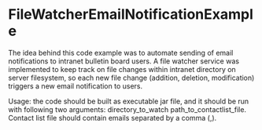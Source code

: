 # FileWatcherEmailNotificationExample

The idea behind this code example was to automate sending of email notifications to intranet bulletin board users. A file watcher service was implemented to keep track on file changes within intranet directory on server filesystem, so each new file change (addition, deletion, modification) triggers a new email notification to users.

Usage: 
the code should be built as executable jar file, and it should be run with following two arguments: directory_to_watch path_to_contactlist_file. Contact list file should contain emails separated by a comma (,).
